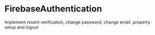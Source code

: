 # FirebaseAuthentication
 Implement resent verification, change password, change email ,property setup and logout
